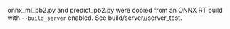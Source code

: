 onnx_ml_pb2.py and predict_pb2.py were copied from an ONNX RT build with `--build_server` enabled.
See build/server/<CONFIG>/server_test.
